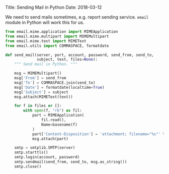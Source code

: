 Title: Sending Mail in Python
Date: 2018-03-12

We need to send mails sometimes, e.g. report sending service. `email` module in Python will work this for us.

```python
from email.mime.application import MIMEApplication
from email.mime.multipart import MIMEMultipart
from email.mime.text import MIMEText
from email.utils import COMMASPACE, formatdate

def send_mail(server, port, account, password, send_from, send_to,
              subject, text, files=None):
    """ Send mail in Python. """

    msg = MIMEMultipart()
    msg['From'] = send_from
    msg['To'] = COMMASPACE.join(send_to)
    msg['Date'] = formatdate(localtime=True)
    msg['Subject'] = subject
    msg.attach(MIMEText(text))

    for f in files or []:
        with open(f, "rb") as fil:
            part = MIMEApplication(
                fil.read(),
                Name=basename(f)
            )
            part['Content-Disposition'] = 'attachment; filename="%s"' % basename(f)
            msg.attach(part)

    smtp = smtplib.SMTP(server)
    smtp.starttls()
    smtp.login(account, password)
    smtp.sendmail(send_from, send_to, msg.as_string())
    smtp.close()
```